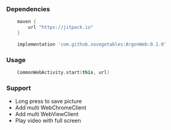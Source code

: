 ### Dependencies
```gradle
    maven { 
        url "https://jitpack.io" 
    }
    
    implementation 'com.github.sovegetables:ArgonWeb:0.1.0'
```
### Usage
```kotlin
    CommonWebActivity.start(this, url)
```
### Support
- Long press to save picture
- Add multi WebChromeClient
- Add multi WebViewClient
- Play video with full screen 
